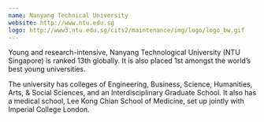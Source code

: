 ```yaml
---
name: Nanyang Technical University
website: http://www.ntu.edu.sg
logo: http://www3.ntu.edu.sg/cits2/maintenance/img/logo/logo_bw.gif
---
```

Young and research-intensive, Nanyang Technological University (NTU Singapore) is ranked 13th globally. It is also placed 1st amongst the world’s best young universities.

The university has colleges of Engineering, Business, Science, Humanities, Arts, & Social Sciences, and an Interdisciplinary Graduate School. It also has a medical school, Lee Kong Chian School of Medicine, set up jointly with Imperial College London.
